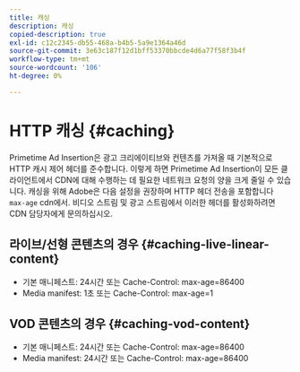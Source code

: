 ```yaml
---
title: 캐싱
description: 캐싱
copied-description: true
exl-id: c12c2345-db55-468a-b4b5-5a9e1364a46d
source-git-commit: 3e63c187f12d1bff53370bbcde4d6a77f58f3b4f
workflow-type: tm+mt
source-wordcount: '106'
ht-degree: 0%

---
```


# HTTP 캐싱 {#caching}

Primetime Ad Insertion은 광고 크리에이티브와 컨텐츠를 가져올 때 기본적으로 HTTP 캐시 제어 헤더를 준수합니다.  이렇게 하면 Primetime Ad Insertion이 모든 클라이언트에서 CDN에 대해 수행하는 데 필요한 네트워크 요청의 양을 크게 줄일 수 있습니다.  캐싱을 위해 Adobe은 다음 설정을 권장하며 HTTP 헤더 전송을 포함합니다 `max-age` cdn에서.  비디오 스트림 및 광고 스트림에서 이러한 헤더를 활성화하려면 CDN 담당자에게 문의하십시오.

## 라이브/선형 콘텐츠의 경우 {#caching-live-linear-content}

* 기본 매니페스트: 24시간 또는 Cache-Control: max-age=86400
* Media manifest: 1초 또는 Cache-Control: max-age=1

## VOD 콘텐츠의 경우 {#caching-vod-content}

* 기본 매니페스트: 24시간 또는 Cache-Control: max-age=86400
* Media manifest: 24시간 또는 Cache-Control: max-age=86400

